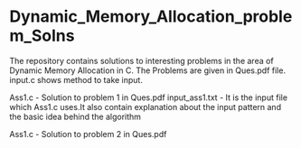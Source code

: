 # Dynamic_Memory_Allocation_problem_Solns

The repository contains solutions to interesting problems in the area of Dynamic Memory Allocation in C.
The Problems are given in Ques.pdf file.
input.c shows method to take input.

Ass1.c - Solution to problem 1 in Ques.pdf
input_ass1.txt - It is the input file which Ass1.c uses.It also contain explanation about the input pattern and the basic idea behind the algorithm

Ass1.c - Solution to problem 2 in Ques.pdf

